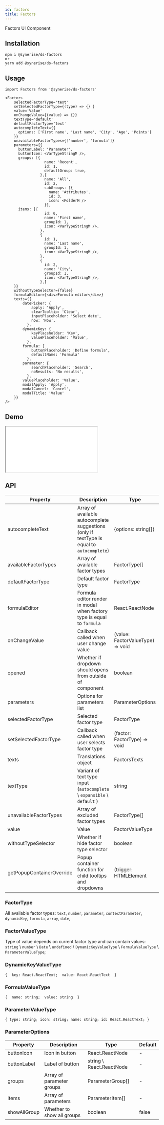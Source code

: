 ```yaml
---
id: factors
title: Factors
---
```


Factors UI Component

## Installation
```
npm i @synerise/ds-factors
or
yarn add @synerise/ds-factors
```

## Usage
```
import Factors from '@synerise/ds-factors'

<Factors
    selectedFactorType='text'
    setSelectedFactorType={(type) => {} }
    value='Value'
    onChangeValue={(value) => {}}
    textType='default'
    defaultFactorType='text'
    autocompleteText={{
      options: ['First name', 'Last name', 'City', 'Age', 'Points']
    }}
    unavailableFactorTypes={['number', 'formula']}
    parameters={{
      buttonLabel: 'Parameter',
      buttonIcon: <VarTypeStringM />,
      groups: [{
                  name: 'Recent',
                  id: 1,
                  defaultGroup: true,
                },{
                  name: 'All',
                  id: 2,
                  subGroups: [{
                    name: 'Attributes',
                    id: 3,
                    icon: <FolderM />
                  }],
      items: [{
                  id: 0,
                  name: 'First name',
                  groupId: 1,
                  icon: <VarTypeStringM />,
                },
                {
                  id: 1,
                  name: 'Last name',
                  groupId: 1,
                  icon: <VarTypeStringM />,
                },
                {
                  id: 2,
                  name: 'City',
                  groupId: 1,
                  icon: <VarTypeStringM />,
                },]
    }}
    withoutTypeSelector={false}
    formulaEditor={<div>Formula editor</div>}
    texts={{
        datePicker: {
            apply: 'Apply',
            clearTooltip: 'Clear',
            inputPlaceholder: 'Select date',
            now: 'Now',
          },
        dynamicKey: {
            keyPlaceholder: 'Key',
            valuePlaceholder: 'Value',
          },
        formula: {
            buttonPlaceholder: 'Define formula',
            defaultName: 'Formula'
          },
        parameter: {
            searchPlaceholder: 'Search',
            noResults: 'No results',
          },
        valuePlaceholder: 'Value',
        modalApply: 'Apply',
        modalCancel: 'Cancel',
        modalTitle: 'Value'
    }}
/>

```

## Demo

<iframe src="/storybook-static/iframe.html?id=components-factors--default"></iframe>

## API

| Property               | Description                                                                               | Type                             | Default   | 
| ---                    | ---                                                                                       | ---                              | ---       | 
| autocompleteText       | Array of available autocomplete suggestions (only if textType is equal to `autocomplete`) | {options: string[]}              | -         | 
| availableFactorTypes   | Array of available factor types                                                           | FactorType[]                     | -         |
| defaultFactorType      | Default factor type                                                                       | FactorType                       | -         | 
| formulaEditor          | Formula editor render in modal when factory type is equal to `formula`                    | React.ReactNode                  | -         | 
| onChangeValue          | Callback called when user change value                                                    | (value: FactorValueType) => void | -         | 
| opened                 | Whether if dropdown should opens from outside of component                                | boolean                          | false     | 
| parameters             | Options for parameters list                                                               | ParameterOptions                 | -         | 
| selectedFactorType     | Selected factor type                                                                      | FactorType                       | -         | 
| setSelectedFactorType  | Callback called when user selects factor type                                             | (factor: FactorType) => void     | -         | 
| texts                  | Translations object                                                                       | FactorsTexts                     | -         | 
| textType               | Variant of text type input (`autocomplete` \ `expansible` \ `default` )                   | string                           | `default` | 
| unavailableFactorTypes | Array of excluded factor types                                                            | FactorType[]                     | -         | 
| value                  | Value                                                                                     | FactorValueType                  | -         | 
| withoutTypeSelector    | Whether if hide factor type selector                                                      | boolean                          | -         | 
| getPopupContainerOverride | Popup container function for child tooltips and dropdowns     | (trigger: HTMLElement | null) => HTMLElement;             | -       |

### FactorType

All available factor types: `text`, `number`, `parameter`, `contextParameter`, `dynamicKey`, `formula`, `array`, `date`,

### FactorValueType

Type of value depends on current factor type and can contain values: `string` \ `number` \ `Date` \ `undefined` \ `DynamicKeyValueType` \ `FormulaValueType` \ `ParameterValueType`;

### DynamicKeyValueType

`{ 
    key: React.ReactText; 
    value: React.ReactText 
}`

### FormulaValueType

`{ 
    name: string; 
    value: string 
}`

### ParameterValueType

`{
  type: string;
  icon: string;
  name: string;
  id: React.ReactText;
}`

### ParameterOptions

| Property     | Description                | Type                     | Default | 
| ---          | ---                        | ---                      | ---     | 
| buttonIcon   | Icon in button             | React.ReactNode          | -       | 
| buttonLabel  | Label of button            | string \ React.ReactNode | -       | 
| groups       | Array of parameter groups  | ParameterGroup[]         | -       | 
| items        | Array of parameters        | ParameterItem[]          | -       | 
| showAllGroup | Whether to show all groups | boolean                  | false   | 
